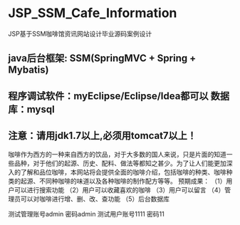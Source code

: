 # JSP_SSM_Cafe_Information
JSP基于SSM咖啡馆资讯网站设计毕业源码案例设计
## java后台框架: SSM(SpringMVC + Spring + Mybatis)
## 程序调试软件：myEclipse/Eclipse/Idea都可以   数据库：mysql
## 注意：请用jdk1.7以上,必须用tomcat7以上！
咖啡作为西方的一种来自西方的饮品，对于大多数的国人来说，只是片面的知道一些品种，对于他们的起源、历史、配料、做法等都知之甚少。为了让人们能更加深入的了解和品位咖啡，本网站将会提供全面的咖啡介绍，包括咖啡的种类、咖啡种类的起源、不同种咖啡的味道以及各种咖啡的制作配方等等。
预期成果：
（1）用户可以进行搜索功能
（2）用户可以收藏喜欢的咖啡
（3）用户可以留言
（4）管理员可以对咖啡进行增、删、改、查功能
（5）后台数据库

测试管理账号admin 密码admin
测试用户账号1111 密码11
